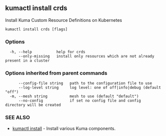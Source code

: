 ## kumactl install crds

Install Kuma Custom Resource Definitions on Kubernetes

```
kumactl install crds [flags]
```

### Options

```
  -h, --help           help for crds
      --only-missing   install only resources which are not already present in a cluster
```

### Options inherited from parent commands

```
      --config-file string   path to the configuration file to use
      --log-level string     log level: one of off|info|debug (default "off")
  -m, --mesh string          mesh to use (default "default")
      --no-config            if set no config file and config directory will be created
```

### SEE ALSO

* [kumactl install](kumactl_install.md)	 - Install various Kuma components.

